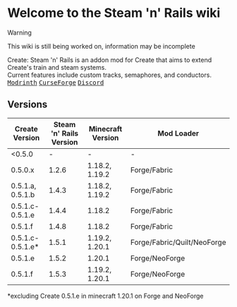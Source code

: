 # Welcome to the Steam 'n' Rails wiki

> [!Warning]
> This wiki is still being worked on, information may be incomplete

Create: Steam 'n' Rails is an addon mod for Create that aims to extend Create's train and steam systems.<br> Current features include custom tracks, semaphores, and conductors.<br>
<kbd>[Modrinth](https://modrinth.com/mod/create-steam-n-rails)</kbd>
<kbd>[CurseForge](https://www.curseforge.com/minecraft/mc-mods/create-steam-n-rails)</kbd>
<kbd>[Discord](https://discord.gg/md78MGbEfK)</kbd>

## Versions

| Create Version    | Steam 'n' Rails Version | Minecraft Version | Mod Loader                  |
| ----------------- | ----------------------- | ----------------- | --------------------------- |
| <0.5.0            | -                       | -                 | -                           |
| 0.5.0.x           | 1.2.6                   | 1.18.2, 1.19.2    | Forge/Fabric                |
| 0.5.1.a, 0.5.1.b  | 1.4.3                   | 1.18.2, 1.19.2    | Forge/Fabric                |
| 0.5.1.c-0.5.1.e   | 1.4.4                   | 1.18.2            | Forge/Fabric                |
| 0.5.1.f           | 1.4.8                   | 1.18.2            | Forge/Fabric                |
| 0.5.1.c-0.5.1.e\* | 1.5.1                   | 1.19.2, 1.20.1    | Forge/Fabric/Quilt/NeoForge |
| 0.5.1.e           | 1.5.2                   | 1.20.1            | Forge/NeoForge              |
| 0.5.1.f           | 1.5.3                   | 1.19.2, 1.20.1    | Forge/NeoForge              |

\*excluding Create 0.5.1.e in minecraft 1.20.1 on Forge and NeoForge

<!-- ## Features

### Blocks

1. [Semaphore](/features/blocks/Semaphore.md)*
2. [Train Coupler](/features/blocks/Train_Coupler.md)*
3. [Track Switches]()*
4. [Smokestacks]()*
5. [Tracks]()*
6. [Vent Block]()*

### Items

1. [Conductor Caps]()*
2. [Conductor Whistle]()*
3. [Remote Lens]()*

### Entities

1. [Conductor]()*
2. [Minecart With Workbench]()*
3. [Minecart With Jukebox]()*

### Other -->
